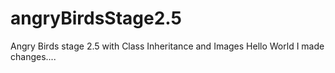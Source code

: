 # angryBirdsStage2.5
Angry Birds stage 2.5 with Class Inheritance and Images
Hello World I made changes....